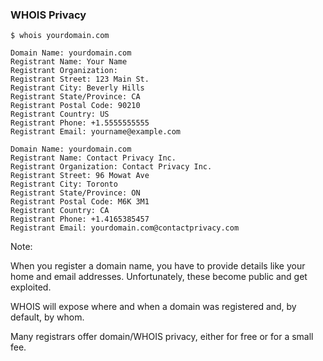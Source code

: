 ### WHOIS Privacy

<pre class="fragment-replacement fragment hljs" data-fragment-index="0"><code class="lang-sh">$ whois yourdomain.com</code><div class="fragment fade-out" data-fragment-index="2"><code class="fragment lang-text" data-fragment-index="1">
Domain Name: yourdomain.com
Registrant Name: Your Name
Registrant Organization:
Registrant Street: 123 Main St.
Registrant City: Beverly Hills
Registrant State/Province: CA
Registrant Postal Code: 90210
Registrant Country: US
Registrant Phone: +1.5555555555
Registrant Email: yourname@example.com</code></div><code class="fragment fade-in lang-text" data-fragment-index="2">
Domain Name: yourdomain.com
Registrant Name: Contact Privacy Inc.
Registrant Organization: Contact Privacy Inc.
Registrant Street: 96 Mowat Ave
Registrant City: Toronto
Registrant State/Province: ON
Registrant Postal Code: M6K 3M1
Registrant Country: CA
Registrant Phone: +1.4165385457
Registrant Email: yourdomain.com@contactprivacy.com</code></code></pre>

Note:

When you register a domain name, you have to provide details like your home  and email addresses. Unfortunately, these become public and get exploited.

WHOIS will expose where and when a domain was registered and, by default, by whom.

Many registrars offer domain/WHOIS privacy, either for free or for a small fee.
